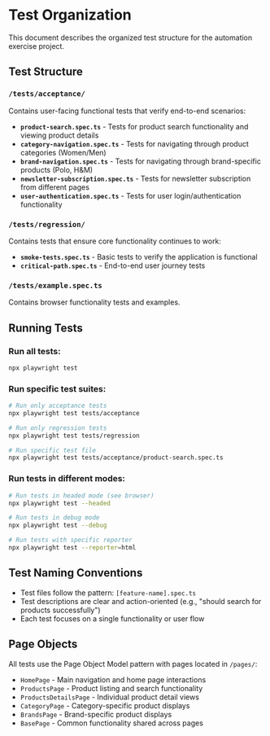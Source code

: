 # Test Organization

This document describes the organized test structure for the automation exercise project.

## Test Structure

### `/tests/acceptance/`

Contains user-facing functional tests that verify end-to-end scenarios:

- **`product-search.spec.ts`** - Tests for product search functionality and viewing product details
- **`category-navigation.spec.ts`** - Tests for navigating through product categories (Women/Men)
- **`brand-navigation.spec.ts`** - Tests for navigating through brand-specific products (Polo, H&M)
- **`newsletter-subscription.spec.ts`** - Tests for newsletter subscription from different pages
- **`user-authentication.spec.ts`** - Tests for user login/authentication functionality

### `/tests/regression/`

Contains tests that ensure core functionality continues to work:

- **`smoke-tests.spec.ts`** - Basic tests to verify the application is functional
- **`critical-path.spec.ts`** - End-to-end user journey tests

### `/tests/example.spec.ts`

Contains browser functionality tests and examples.

## Running Tests

### Run all tests:

```bash
npx playwright test
```

### Run specific test suites:

```bash
# Run only acceptance tests
npx playwright test tests/acceptance

# Run only regression tests
npx playwright test tests/regression

# Run specific test file
npx playwright test tests/acceptance/product-search.spec.ts
```

### Run tests in different modes:

```bash
# Run tests in headed mode (see browser)
npx playwright test --headed

# Run tests in debug mode
npx playwright test --debug

# Run tests with specific reporter
npx playwright test --reporter=html
```

## Test Naming Conventions

- Test files follow the pattern: `[feature-name].spec.ts`
- Test descriptions are clear and action-oriented (e.g., "should search for products successfully")
- Each test focuses on a single functionality or user flow

## Page Objects

All tests use the Page Object Model pattern with pages located in `/pages/`:

- `HomePage` - Main navigation and home page interactions
- `ProductsPage` - Product listing and search functionality
- `ProductsDetailsPage` - Individual product detail views
- `CategoryPage` - Category-specific product displays
- `BrandsPage` - Brand-specific product displays
- `BasePage` - Common functionality shared across pages
